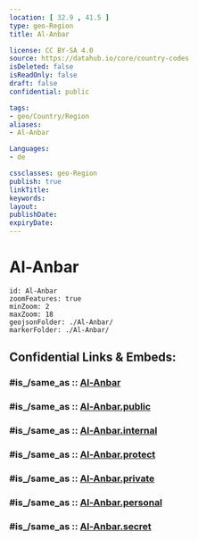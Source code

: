 ```yaml
---
location: [ 32.9 , 41.5 ] 
type: geo-Region
title: Al-Anbar

license: CC BY-SA 4.0
source: https://datahub.io/core/country-codes
isDeleted: false
isReadOnly: false
draft: false
confidential: public

tags:
- geo/Country/Region
aliases:
- Al-Anbar

Languages:
- de

cssclasses: geo-Region
publish: true
linkTitle: 
keywords: 
layout: 
publishDate: 
expiryDate: 
---
```


# Al-Anbar

```leaflet
id: Al-Anbar
zoomFeatures: true 
minZoom: 2 
maxZoom: 18
geojsonFolder: ./Al-Anbar/
markerFolder: ./Al-Anbar/
```


## Confidential Links & Embeds: 

### #is_/same_as :: [Al-Anbar](/_Standards/Earth/Continent/Asia/Asia~West/Iraq/Provinces~Iraq/Al-Anbar.md) 

### #is_/same_as :: [Al-Anbar.public](/_public/Earth/Continent/Asia/Asia~West/Iraq/Provinces~Iraq/Al-Anbar.public.md) 

### #is_/same_as :: [Al-Anbar.internal](/_internal/Earth/Continent/Asia/Asia~West/Iraq/Provinces~Iraq/Al-Anbar.internal.md) 

### #is_/same_as :: [Al-Anbar.protect](/_protect/Earth/Continent/Asia/Asia~West/Iraq/Provinces~Iraq/Al-Anbar.protect.md) 

### #is_/same_as :: [Al-Anbar.private](/_private/Earth/Continent/Asia/Asia~West/Iraq/Provinces~Iraq/Al-Anbar.private.md) 

### #is_/same_as :: [Al-Anbar.personal](/_personal/Earth/Continent/Asia/Asia~West/Iraq/Provinces~Iraq/Al-Anbar.personal.md) 

### #is_/same_as :: [Al-Anbar.secret](/_secret/Earth/Continent/Asia/Asia~West/Iraq/Provinces~Iraq/Al-Anbar.secret.md)

